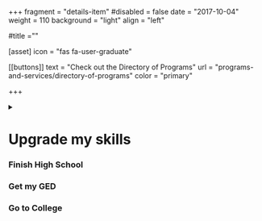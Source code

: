 +++
fragment = "details-item"
#disabled = false
date = "2017-10-04"
weight = 110
background = "light"
align = "left"

#title =""

[asset]
  icon = "fas fa-user-graduate"
  
[[buttons]]
  text = "Check out the Directory of Programs"
  url = "programs-and-services/directory-of-programs"
  color = "primary"
  
  
+++

<details>
<summary>
    
# Upgrade my skills
### Finish High School
### Get my GED
### Go to College

</summary>

If you live in Kitchener, Waterloo, Cambridge or Guelph, please call Project READ Literacy Network to book a literacy assessment. This assessment is an interview with a specialist who will help you find out where to start your path to education.  
**(519) 570-3054**  
  


</details>
  
  

  

